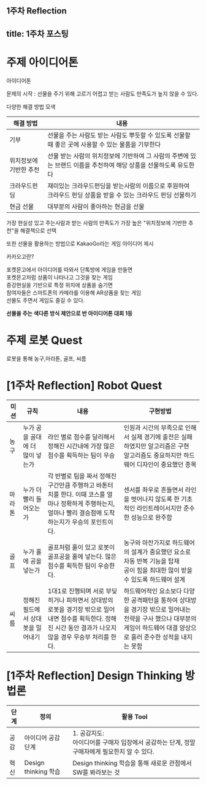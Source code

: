 1주차 Reflection
---
title: 1주차 포스팅
---

# 주제 아이디어톤

아이디어톤

문제의 시작 : 선물을 주기 위해 고르기 어렵고 받는 사람도 만족도가 높지 않을 수 있다.

다양한 해결 방법 모색
<table>
  <thread>
    <tr>
      <th>해결 방법</th>
      <th>내용</th>
   </th>
 </thread>
 <tbody>
   <tr>
    <td>기부</td>
    <td>선물을 주는 사람도 받는 사람도 뿌듯할 수 있도록 선물할 때 좋은 곳에 사용할 수 있는 물품을 기부한다</td>
  </tr>
  <tr>
   <td>위치정보에 기반한 추천</td>
   <td>선물 받는 사람의 위치정보에 기반하여 그 사람의 주변에 있는 브랜드 이름을 추천하여 해당 상품을 선물하도록 유도한다</td>
  </tr>
  <tr>
   <td>크라우드펀딩</td>
   <td>재미있는 크라우드펀딩을 받는사람의 이름으로 후원하여 크라우드 펀딩 상품을 받을 수 있는 크라우드 펀딩 선물하기</td>
  </tr>
  <tr>
   <td>현금 선물</td>
   <td>대부분의 사람이 좋아하는 현금을 선물</td>
  </tr>  
 </tbody>
</table>
 
가장 현실성 있고 주는사람과 받는 사람의 만족도가 가장 높은 "위치정보에 기반한 추천"을 해결책으로 선택

또한 선물을 활용하는 방법으로 KakaoGo라는 게임 아이디어 제시

카카오고란?

포켓몬고에서 아이디어를 따와서 단톡방에 게임을 만들면</br>
포켓몬고처럼 상품이 나타나고 그것을 찾는 게임</br>
증강현실을 기반으로 특정 위치에 상품을 숨기면 </br>
참여자들은 스마트폰의 카메라를 이용해 AR상품을 찾는 게임 </br>
선물도 주면서 게임도 즐길 수 있다.</br>

**선물을 주는 색다른 방식 제안으로 반 아이디어톤 대회 1등**


# 주제 로봇 Quest

로봇을 통해 농구,마라톤, 골프, 씨름

<h1 id="1주차-로봇퀘스트">[1주차 Reflection] Robot Quest</h1>

<table>
 <thead>
   <tr>
     <th>미션</th>
     <th>규칙</th>
     <th>내용</th>
     <th>구현방법</th>
   </tr>
 </thead>
 <tbody>
   <tr>
     <td>농구</td>
     <td>누가 공을 골대에 더 많이 넣는가</td>
     <td>라인 별로 점수를 달리해서 정해진 시간내에 가장 많은 점수를 획득하는 팀이 우승 </td>
     <td>인원과 시간의 부족으로 인해서 실제 경기에 출전은 실패하였지만 알고리즘은 구현</br>
        알고리즘도 중요하지만 하드웨어 디자인이 중요했던 종목</td>
   </tr>
   <tr>
     <td>마라톤</td>
     <td>누가 더 빨리 들어오는가</td>
     <td>각 반별로 팀을 짜서 정해진 구간만큼 주행하고 바톤터치를 한다. 이때 코스를 얼마나 정확하게 주행하는지, 얼마나 빨리 결승점에 도착하는지가 우승의 포인트이다.</td>
     <td>센서를 좌우로 흔들면서 라인을 벗어나지 않도록 한 기초적인 라인트레이서지만 준수한 성능으로 완주함 </br>
   </tr>
   <tr>
     <td>골프</td>
     <td>누가 홀에 공을 넣는가 </td>
     <td>골프처럼 홀이 있고 로봇이 골프공을 홀에 넣는다. 많은 점수를 획득한 팀이 우승한다.</td>
     <td>농구와 마찬가지로 하드웨어의 설계가 중요했던 요소로 자동 반복 기능을 탑재</br>
          공이 힘을 최대한 많이 받을 수 있도록 하드웨어 설계</td>
   </tr>
   <tr>
     <td>씨름</td>
     <td>정해진 필드에서 상대 봇을 밀어내기</td>
     <td>1대1로 진행되며 서로 부딪히거나 피하면서 상대방의 로봇을 경기장 밖으로 밀어내면 점수를 획득한다. 정해진 시간 동안 결과가 나오지 않을 경우 무승부 처리를 한다.</td>
     <td>하드웨어적인 요소보다 다양한 공격패턴을 통하여 상대방을 경기장 밖으로 밀어내는 전략을 구사 했으나 대부분의 게임이 하드웨어 대결 양상으로 흘러 준수한 성적을 내지는 못함</td>
   </tr>
 </tbody>
</table>

<h1 id="1주차-reflection-design-thinking-방법론">[1주차 Reflection] Design Thinking 방법론</h1>

<table>
 <thead>
   <tr>
     <th>단계</th>
     <th>정의</th>
     <th>활용 Tool</th>
   </tr>
 </thead>
 <tbody>
   <tr>
     <td>공감</td>
     <td>아이디어 공감 단계</td>
     <td>1. 공감지도:<br />아이디어를 구매자 입장에서 공감하는 단계, 정말 구매자에게 필요한지 알 수 있다.</td>
   </tr>
   <tr>
     <td>혁신</td>
     <td> Design thinking 학습</td>
     <td>Design thinking 학습을 통해 새로운 관점에서 SW를 봐라보는 것</td>
   </tr>
 </tbody>
</table>
